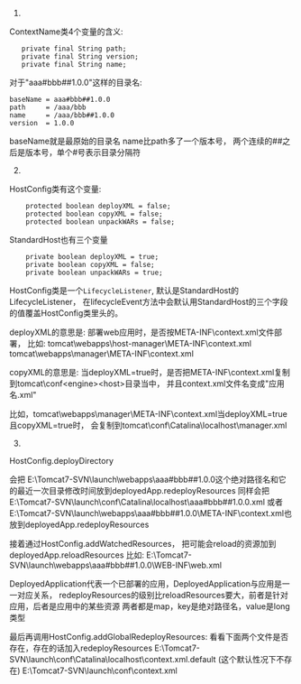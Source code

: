 1.
ContextName类4个变量的含义:
 ```  private final String baseName;
    private final String path;
    private final String version;
    private final String name;
 ```    
对于"aaa#bbb##1.0.0"这样的目录名:
```
baseName = aaa#bbb##1.0.0
path     = /aaa/bbb
name     = /aaa/bbb##1.0.0
version  = 1.0.0
```
baseName就是最原始的目录名
name比path多了一个版本号，
两个连续的##之后是版本号，单个#号表示目录分隔符


2.
HostConfig类有这个变量:
```
	protected boolean deployXML = false;
    protected boolean copyXML = false;
    protected boolean unpackWARs = false;
```
StandardHost也有三个变量
```
    private boolean deployXML = true;
    private boolean copyXML = false;
    private boolean unpackWARs = true;
```

HostConfig类是一个`LifecycleListener`, 默认是StandardHost的LifecycleListener，
在lifecycleEvent方法中会默认用StandardHost的三个字段的值覆盖HostConfig类里头的。

deployXML的意思是: 部署web应用时，是否按META-INF\context.xml文件部署，
比如: 
tomcat\webapps\host-manager\META-INF\context.xml
tomcat\webapps\manager\META-INF\context.xml


copyXML的意思是: 
当deployXML=true时，是否把META-INF\context.xml复制到tomcat\conf\<engine>\<host>目录当中，
并且context.xml文件名变成"应用名.xml"

比如，tomcat\webapps\manager\META-INF\context.xml当deployXML=true且copyXML=true时，
会复制到tomcat\conf\Catalina\localhost\manager.xml


3.
HostConfig.deployDirectory

会把
E:\Tomcat7-SVN\launch\webapps\aaa#bbb##1.0.0这个绝对路径名和它的最近一次目录修改时间放到deployedApp.redeployResources
同样会把E:\Tomcat7-SVN\launch\conf\Catalina\localhost\aaa#bbb##1.0.0.xml
或者E:\Tomcat7-SVN\launch\webapps\aaa#bbb##1.0.0\META-INF\context.xml也放到deployedApp.redeployResources

接着通过HostConfig.addWatchedResources，
把可能会reload的资源加到deployedApp.reloadResources
比如: E:\Tomcat7-SVN\launch\webapps\aaa#bbb##1.0.0\WEB-INF\web.xml


DeployedApplication代表一个已部署的应用，DeployedApplication与应用是一一对应关系，
redeployResources的级别比reloadResources要大，前者是针对应用，后者是应用中的某些资源
两者都是map，key是绝对路径名，value是long类型


最后再调用HostConfig.addGlobalRedeployResources:
看看下面两个文件是否存在，存在的话加入redeployResources
E:\Tomcat7-SVN\launch\conf\Catalina\localhost\context.xml.default (这个默认性况下不存在)
E:\Tomcat7-SVN\launch\conf\context.xml

